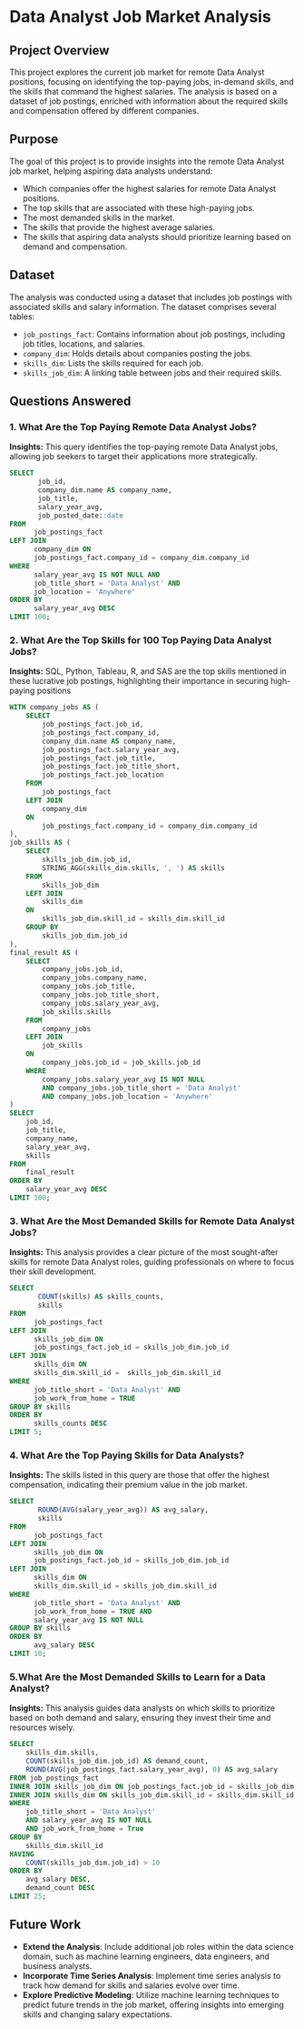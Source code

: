 # Data Analyst Job Market Analysis

## Project Overview

This project explores the current job market for remote Data Analyst positions, focusing on identifying the top-paying jobs, in-demand skills, and the skills that command the highest salaries. The analysis is based on a dataset of job postings, enriched with information about the required skills and compensation offered by different companies.

## Purpose

The goal of this project is to provide insights into the remote Data Analyst job market, helping aspiring data analysts understand:
- Which companies offer the highest salaries for remote Data Analyst positions.
- The top skills that are associated with these high-paying jobs.
- The most demanded skills in the market.
- The skills that provide the highest average salaries.
- The skills that aspiring data analysts should prioritize learning based on demand and compensation.

## Dataset

The analysis was conducted using a dataset that includes job postings with associated skills and salary information. The dataset comprises several tables:
- `job_postings_fact`: Contains information about job postings, including job titles, locations, and salaries.
- `company_dim`: Holds details about companies posting the jobs.
- `skills_dim`: Lists the skills required for each job.
- `skills_job_dim`: A linking table between jobs and their required skills.

## Questions Answered

### 1. What Are the Top Paying Remote Data Analyst Jobs?
**Insights:** This query identifies the top-paying remote Data Analyst jobs, allowing job seekers to target their applications more strategically.

```sql
SELECT 
       job_id,
       company_dim.name AS company_name,
       job_title,
       salary_year_avg,
       job_posted_date::date
FROM 
      job_postings_fact
LEFT JOIN
      company_dim ON
      job_postings_fact.company_id = company_dim.company_id
WHERE
      salary_year_avg IS NOT NULL AND
      job_title_short = 'Data Analyst' AND
      job_location = 'Anywhere'
ORDER BY
      salary_year_avg DESC 
LIMIT 100;
```
### 2. What Are the Top Skills for 100 Top Paying Data Analyst Jobs?
**Insights:** SQL, Python, Tableau, R, and SAS are the top skills mentioned in these lucrative job postings, highlighting their importance in securing high-paying positions

```sql
WITH company_jobs AS (
    SELECT 
        job_postings_fact.job_id,
        job_postings_fact.company_id,
        company_dim.name AS company_name,
        job_postings_fact.salary_year_avg,
        job_postings_fact.job_title,
        job_postings_fact.job_title_short,
        job_postings_fact.job_location
    FROM 
        job_postings_fact
    LEFT JOIN 
        company_dim 
    ON 
        job_postings_fact.company_id = company_dim.company_id
),
job_skills AS (
    SELECT 
        skills_job_dim.job_id,
        STRING_AGG(skills_dim.skills, ', ') AS skills
    FROM 
        skills_job_dim
    LEFT JOIN 
        skills_dim 
    ON 
        skills_job_dim.skill_id = skills_dim.skill_id
    GROUP BY 
        skills_job_dim.job_id
),
final_result AS (
    SELECT 
        company_jobs.job_id,
        company_jobs.company_name,
        company_jobs.job_title, 
        company_jobs.job_title_short, 
        company_jobs.salary_year_avg,
        job_skills.skills
    FROM 
        company_jobs
    LEFT JOIN 
        job_skills 
    ON 
        company_jobs.job_id = job_skills.job_id
    WHERE 
        company_jobs.salary_year_avg IS NOT NULL 
        AND company_jobs.job_title_short = 'Data Analyst' 
        AND company_jobs.job_location = 'Anywhere'
)
SELECT 
    job_id,
    job_title,
    company_name,
    salary_year_avg,
    skills
FROM 
    final_result
ORDER BY 
    salary_year_avg DESC 
LIMIT 100;
```

### 3. What Are the Most Demanded Skills for Remote Data Analyst Jobs?
**Insights:** This analysis provides a clear picture of the most sought-after skills for remote Data Analyst roles, guiding professionals on where to focus their skill development.

```sql
SELECT 
       COUNT(skills) AS skills_counts,
       skills
FROM 
      job_postings_fact
LEFT JOIN
      skills_job_dim ON
      job_postings_fact.job_id = skills_job_dim.job_id
LEFT JOIN
      skills_dim ON
      skills_dim.skill_id =  skills_job_dim.skill_id 
WHERE
      job_title_short = 'Data Analyst' AND
      job_work_from_home = TRUE
GROUP BY skills
ORDER BY
      skills_counts DESC 
LIMIT 5;
```


### 4. What Are the Top Paying Skills for Data Analysts?
**Insights:** The skills listed in this query are those that offer the highest compensation, indicating their premium value in the job market.

```sql
SELECT 
       ROUND(AVG(salary_year_avg)) AS avg_salary,
       skills
FROM 
      job_postings_fact
LEFT JOIN
      skills_job_dim ON
      job_postings_fact.job_id = skills_job_dim.job_id
LEFT JOIN
      skills_dim ON
      skills_dim.skill_id = skills_job_dim.skill_id 
WHERE
      job_title_short = 'Data Analyst' AND
      job_work_from_home = TRUE AND
      salary_year_avg IS NOT NULL
GROUP BY skills
ORDER BY
      avg_salary DESC
LIMIT 10;
```

### 5.What Are the Most Demanded Skills to Learn for a Data Analyst?
**Insights:** This analysis guides data analysts on which skills to prioritize based on both demand and salary, ensuring they invest their time and resources wisely.

```sql
SELECT 
    skills_dim.skills,
    COUNT(skills_job_dim.job_id) AS demand_count,
    ROUND(AVG(job_postings_fact.salary_year_avg), 0) AS avg_salary
FROM job_postings_fact
INNER JOIN skills_job_dim ON job_postings_fact.job_id = skills_job_dim.job_id
INNER JOIN skills_dim ON skills_job_dim.skill_id = skills_dim.skill_id
WHERE
    job_title_short = 'Data Analyst'
    AND salary_year_avg IS NOT NULL
    AND job_work_from_home = True 
GROUP BY
    skills_dim.skill_id
HAVING
    COUNT(skills_job_dim.job_id) > 10
ORDER BY
    avg_salary DESC,
    demand_count DESC
LIMIT 25;
```

## Future Work

- **Extend the Analysis**: Include additional job roles within the data science domain, such as machine learning engineers, data engineers, and business analysts.
- **Incorporate Time Series Analysis**: Implement time series analysis to track how demand for skills and salaries evolve over time.
- **Explore Predictive Modeling**: Utilize machine learning techniques to predict future trends in the job market, offering insights into emerging skills and changing salary expectations.

